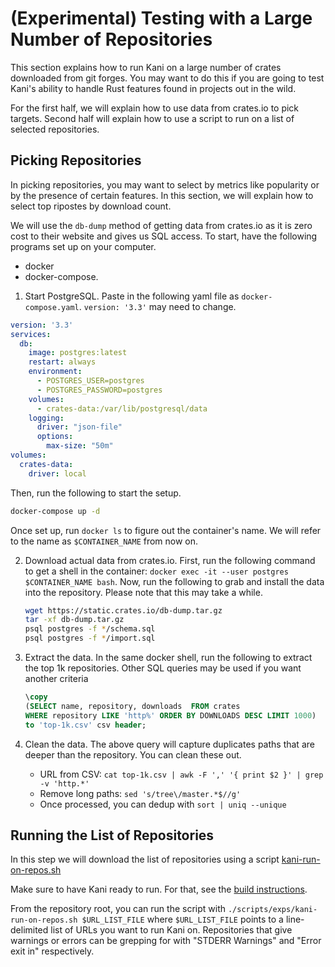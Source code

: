 # (Experimental) Testing with a Large Number of Repositories

This section explains how to run Kani on a large number of crates
downloaded from git forges. You may want to do this if you are going
to test Kani's ability to handle Rust features found in projects out
in the wild.

For the first half, we will explain how to use data from crates.io to
pick targets. Second half will explain how to use a script to run on a
list of selected repositories.

## Picking Repositories

In picking repositories, you may want to select by metrics like
popularity or by the presence of certain features. In this section, we
will explain how to select top ripostes by download count.

We will use the `db-dump` method of getting data from crates.io as it
is zero cost to their website and gives us SQL access. To start, have
the following programs set up on your computer.
- docker
- docker-compose.

1. Start PostgreSQL. Paste in the following yaml file as
`docker-compose.yaml`. `version: '3.3'` may need to change.
```yaml
version: '3.3'
services:
  db:
    image: postgres:latest
    restart: always
    environment:
      - POSTGRES_USER=postgres
      - POSTGRES_PASSWORD=postgres
    volumes:
      - crates-data:/var/lib/postgresql/data
    logging:
      driver: "json-file"
      options:
        max-size: "50m"
volumes:
  crates-data:
    driver: local
```
Then, run the following to start the setup.
```bash
docker-compose up -d
```

Once set up, run `docker ls` to figure out the container's name. We
will refer to the name as `$CONTAINER_NAME` from now on.

2. Download actual data from crates.io. First, run the following
   command to get a shell in the container: `docker exec -it --user
   postgres $CONTAINER_NAME bash`. Now, run the following to grab and
   install the data into the repository. Please note that this may
   take a while.

   ```bash
   wget https://static.crates.io/db-dump.tar.gz
   tar -xf db-dump.tar.gz
   psql postgres -f */schema.sql
   psql postgres -f */import.sql
   ```

3. Extract the data. In the same docker shell, run the following to
   extract the top 1k repositories. Other SQL queries may be used if
   you want another criteria

   ```sql
   \copy
   (SELECT name, repository, downloads  FROM crates
   WHERE repository LIKE 'http%' ORDER BY DOWNLOADS DESC LIMIT 1000)
   to 'top-1k.csv' csv header;
   ```

4. Clean the data. The above query will capture duplicates paths that
   are deeper than the repository. You can clean these out.
   - URL from CSV: `cat top-1k.csv | awk -F ',' '{ print $2 }' | grep -v 'http.*'`
   - Remove long paths: `sed 's/tree\/master.*$//g'`
   - Once processed, you can dedup with `sort | uniq --unique`

## Running the List of Repositories
In this step we will download the list of repositories using a script
[kani-run-on-repos.sh](../../scripts/exps/kani-run-on-repos.sh)

Make sure to have Kani ready to run. For that, see the [build instructions](cheat-sheets.md#build).

From the repository root, you can run the script with
`./scripts/exps/kani-run-on-repos.sh $URL_LIST_FILE` where
`$URL_LIST_FILE` points to a line-delimited list of URLs you want to
run Kani on. Repositories that give warnings or errors can be grepping
for with "STDERR Warnings" and "Error exit in" respectively.
